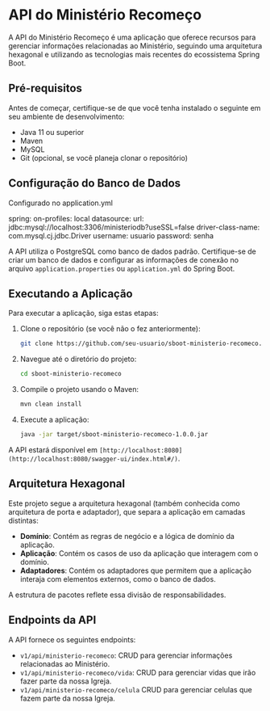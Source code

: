 # API do Ministério Recomeço

A API do Ministério Recomeço é uma aplicação que oferece recursos para gerenciar informações relacionadas ao Ministério, seguindo uma arquitetura hexagonal e utilizando as tecnologias mais recentes do ecossistema Spring Boot.

## Pré-requisitos

Antes de começar, certifique-se de que você tenha instalado o seguinte em seu ambiente de desenvolvimento:

- Java 11 ou superior
- Maven
- MySQL
- Git (opcional, se você planeja clonar o repositório)

## Configuração do Banco de Dados

Configurado no application.yml

spring:
  on-profiles: local
  datasource:
    url: jdbc:mysql://localhost:3306/ministeriodb?useSSL=false
    driver-class-name: com.mysql.cj.jdbc.Driver
    username: usuario
    password: senha

    
A API utiliza o PostgreSQL como banco de dados padrão. Certifique-se de criar um banco de dados e configurar as informações de conexão no arquivo `application.properties` ou `application.yml` do Spring Boot.

## Executando a Aplicação

Para executar a aplicação, siga estas etapas:

1. Clone o repositório (se você não o fez anteriormente):

   ```bash
   git clone https://github.com/seu-usuario/sboot-ministerio-recomeco.git
   ```

2. Navegue até o diretório do projeto:

   ```bash
   cd sboot-ministerio-recomeco
   ```

3. Compile o projeto usando o Maven:

   ```bash
   mvn clean install
   ```

4. Execute a aplicação:

   ```bash
   java -jar target/sboot-ministerio-recomeco-1.0.0.jar
   ```

A API estará disponível em `[http://localhost:8080](http://localhost:8080/swagger-ui/index.html#/)`.

## Arquitetura Hexagonal

Este projeto segue a arquitetura hexagonal (também conhecida como arquitetura de porta e adaptador), que separa a aplicação em camadas distintas:

- **Domínio**: Contém as regras de negócio e a lógica de domínio da aplicação.
- **Aplicação**: Contém os casos de uso da aplicação que interagem com o domínio.
- **Adaptadores**: Contém os adaptadores que permitem que a aplicação interaja com elementos externos, como o banco de dados.

A estrutura de pacotes reflete essa divisão de responsabilidades.

## Endpoints da API

A API fornece os seguintes endpoints:

- `v1/api/ministerio-recomeco`: CRUD para gerenciar informações relacionadas ao Ministério.
- `v1/api/ministerio-recomeco/vida`: CRUD para gerenciar vidas que irão fazer parte da nossa Igreja.
- `v1/api/ministerio-recomeco/celula` CRUD para gerenciar celulas que fazem parte da nossa Igreja.

